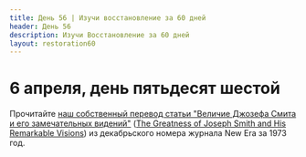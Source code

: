 ```yaml
---
title: Дeнь 56 | Изучи восстановление за 60 дней
header: День 56
description: Изучи Восстановление за 60 дней
layout: restoration60
---
```


# 6 апреля, день пятьдесят шестой

Прочитайте [наш собственный перевод статьи "Величие Джозефа Смита и его замечательных видений"](/restoration60/articles/greatness) ([The Greatness of Joseph Smith and His Remarkable Visions](https://www.churchofjesuschrist.org/study/new-era/1973/12/the-greatness-of-joseph-smith-and-his-remarkable-visions?lang=eng)) из декабрьского номера журнала New Era за 1973 год.